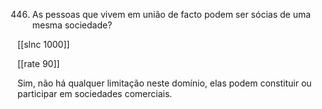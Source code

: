 446.  As  pessoas  que  vivem  em  união  de  facto  podem  ser  sócias  de  uma mesma sociedade?

[[slnc 1000]]

[[rate 90]]

Sim,  não  há  qualquer  limitação  neste  domínio,  elas  podem  constituir  ou  participar em  sociedades comerciais.
